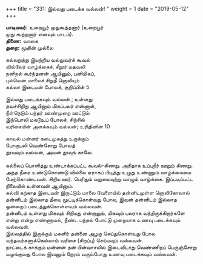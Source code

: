 ﻿+++
title = "331: இல்லது படைக்க வல்லன்!  "
weight = 1
date = "2019-05-12"
+++

**பாடியவர்:** உறையூர் முதுகூத்தனார் (உறையூர்  
முது கூற்றனார் எனவும் பாடம்).  
**திணை:** வாகை  
**துறை:** மூதின் முல்லை  
  
கல்லறுத்து இயற்றிய வல்லுவர்க் கூவல்  
வில்லேர் வாழ்க்கைச், சீறூர் மதவலி  
நனிநல் கூர்ந்தனன் ஆயினும், பனிமிகப்,  
புல்லென் மாலைச் சிறுதீ ஞெலியும்  
கல்லா இடையன் போலக், குறிப்பின் 5  
  
இல்லது படைக்கவும் வல்லன் ; உள்ளது  
தவச்சிறிது ஆயினும் மிகப்பலர் என்னாள்,  
நீள்நெடும் பந்தர் ஊண்முறை ஊட்டும்  
இற்பொலி மகடூஉப் போலச், சிற்சில்  
வரிசையின் அளக்கவும் வல்லன்; உரிதினின் 10  
  
காவல் மன்னர் கடைமுகத்து உகுக்கும்  
போகுபலி வெண்சோறு போலத்  
தூவவும் வல்லன், அவன் தூவுங் காலே.  
   
கல்லைப் பொளித்து உண்டாக்கப்பட்ட கூவல்-கிணறு. அரிதாக உப்புநீர் ஊறும் கிணறு. அந்த நீரை உண்டுகொண்டு வில்லை ஏராகப் பிடித்து உழுது உண்ணும் வாழ்க்கையை மேற்கொண்டவன். சிறிய ஊர். பெரிதும் வறுமையுற்று வாழும் வாழ்க்கை. இப்படிப்பட்ட நிலையில் உள்ளவன் ஆயினும்.  
கல்வி கற்காத இடையன் இருட்டும் மாலை வேளையில் தன்னிடமுள்ள ஞெலிகோலால் தன்னிடம் இல்லாத தீயை மூட்டிக்கொள்வது போல, இவன் தன்னிடம் இல்லாத ஒன்றைப் படைத்துக்கொள்ளவும் வல்லவன்.  
தன்னிடம் உள்ளது மிகவும் சிறியது என்றாலும், மிகவும் பலராக வந்திருக்கிறார்களே என்று என்று எண்ணாமல், நீண்ட பந்தல் போட்டு முறையாக உணவு படைக்கவும் வல்லவன்.  
இல்லத்தில் இருக்கும் மகளிர் தன்னை அழகு செய்துகொள்வது போல வந்தவர்களுக்கெல்லாம் வரிசை (சிறப்பு) செய்யவும் வல்லவன்.  
நாட்டைக் காக்கும் மன்னன் தன் பின்வாசலில் இடைவிடாது வெண்ணிறப் பெருஞ்சோறு வழங்குவது போல இவனும் நேரம் வரும்போது உணவு படைக்கவும் வல்லவன்.  
